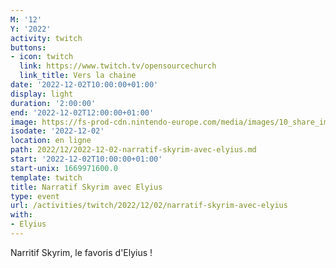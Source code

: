 ```yaml
---
M: '12'
Y: '2022'
activity: twitch
buttons:
- icon: twitch
  link: https://www.twitch.tv/opensourcechurch
  link_title: Vers la chaine
date: '2022-12-02T10:00:00+01:00'
display: light
duration: '2:00:00'
end: '2022-12-02T12:00:00+01:00'
image: https://fs-prod-cdn.nintendo-europe.com/media/images/10_share_images/games_15/nintendo_switch_4/H2x1_NSwitch_TheElderScrollsVSkyrim.jpg
isodate: '2022-12-02'
location: en ligne
path: 2022/12/2022-12-02-narratif-skyrim-avec-elyius.md
start: '2022-12-02T10:00:00+01:00'
start-unix: 1669971600.0
template: twitch
title: Narratif Skyrim avec Elyius
type: event
url: /activities/twitch/2022/12/02/narratif-skyrim-avec-elyius
with:
- Elyius
---
```

Narritif Skyrim, le favoris d'Elyius !